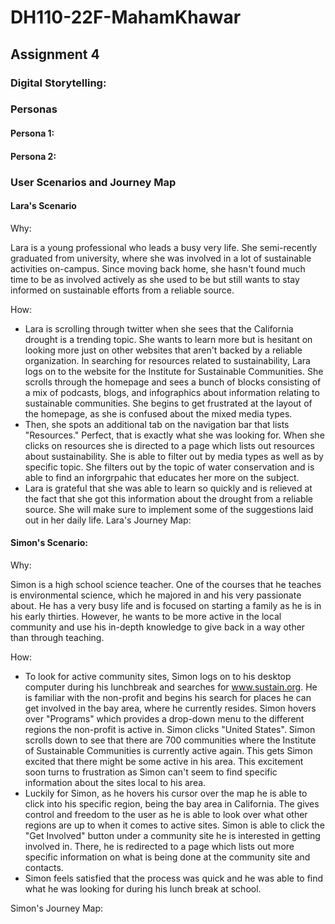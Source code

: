 # DH110-22F-MahamKhawar
## Assignment 4

### Digital Storytelling: 

### Personas

#### Persona 1: 

#### Persona 2:

### User Scenarios and Journey Map

#### Lara's Scenario
Why:

Lara is a young professional who leads a busy very life. She semi-recently graduated from university, where she was involved in a lot of sustainable activities on-campus. Since moving back home, she hasn't found much time to be as involved actively as she used to be but still wants to stay informed on sustainable efforts from a reliable source. 

How:

- Lara is scrolling through twitter when she sees that the California drought is a trending topic. She wants to learn more but is hesitant on looking more just on other websites that aren't backed by a reliable organization. In searching for resources related to sustainability, Lara logs on to the website for the Institute for Sustainable Communities. She scrolls through the homepage and sees a bunch of blocks consisting of a mix of podcasts, blogs, and infographics about information relating to sustainable communities. She begins to get frustrated at the layout of the homepage, as she is confused about the mixed media types. 
- Then, she spots an additional tab on the navigation bar that lists "Resources." Perfect, that is exactly what she was looking for. When she clicks on resources she is directed to a page which lists out resources about sustainability. She is able to filter out by media types as well as by specific topic. She filters out by the topic of water conservation and is able to find an inforgrpahic that educates her more on the subject. 
-  Lara is grateful that she was able to learn so quickly and is relieved at the fact that she got this information about the drought from a reliable source. She will make sure to implement some of the suggestions laid out in her daily life. 
Lara's Journey Map:


#### Simon's Scenario: 

Why: 

Simon is a high school science teacher. One of the courses that he teaches is environmental science, which he majored in and his very passionate about. He has a very busy life and is focused on starting a family as he is in his early thirties. However, he wants to be more active in the local community and use his in-depth knowledge to give back in a way other than through teaching.

How: 

- To look for active community sites, Simon logs on to his desktop computer during his lunchbreak and searches for www.sustain.org. He is familiar with the non-profit and begins his search for places he can get involved in the bay area, where he currently resides. Simon hovers over "Programs" which provides a drop-down menu to the different regions the non-profit is active in. Simon clicks "United States". Simon scrolls down to see that there are 700 communities where the Institute of Sustainable Communities is currently active again. This gets Simon excited that there might be some active in his area. This excitement soon turns to frustration as Simon can't seem to find specific information about the sites local to his area.
- Luckily for Simon, as he hovers his cursor over the map he is able to click into his specific region, being the bay area in California. The gives  control and freedom to the user as he is able to look over what other regions are up to when it comes to active sites. Simon is able to click the "Get Involved" button under a community site he is interested in getting involved in. There, he is redirected to a page which lists out more specific information on what is being done at the community site and contacts. 
- Simon feels satisfied that the process was quick and he was able to find what he was looking for during his lunch break at school.

Simon's Journey Map: 
